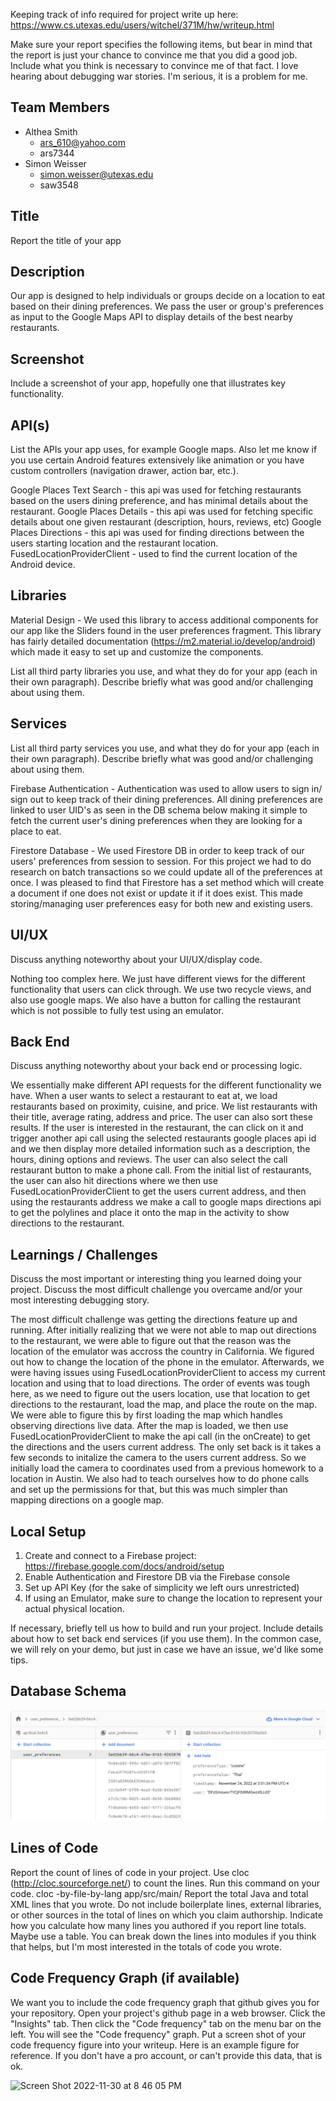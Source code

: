 Keeping track of info required for project write up here:
https://www.cs.utexas.edu/users/witchel/371M/hw/writeup.html


Make sure your report specifies the following items, but bear in mind that the report is just your chance to convince me that you did a good job. 
Include what you think is necessary to convince me of that fact. 
I love hearing about debugging war stories. I'm serious, it is a problem for me.

## Team Members
- Althea Smith
  - ars_610@yahoo.com
  - ars7344
- Simon Weisser
  - simon.weisser@utexas.edu
  - saw3548

## Title 
Report the title of your app

## Description
Our app is designed to help individuals or groups decide on a location to eat based on their dining preferences. 
We pass the user or group's preferences as input to the Google Maps API to display details of the best nearby restaurants.  

## Screenshot
Include a screenshot of your app, hopefully one that illustrates key functionality.

## API(s)
List the APIs your app uses, for example Google maps. 
Also let me know if you use certain Android features extensively like animation or you have custom controllers (navigation drawer, action bar, etc.).

Google Places Text Search - this api was used for fetching restaurants based on the users dining preference, and has minimal details about the restaurant.
Google Places Details - this api was used for fetching specific details about one given restaurant (description, hours, reviews, etc)
Google Places Directions - this api was used for finding directions between the users starting location and the restaurant location.
FusedLocationProviderClient - used to find the current location of the Android device.

## Libraries
Material Design - We used this library to access additional components for our app like the Sliders found in the user preferences 
fragment. This library has fairly detailed documentation (https://m2.material.io/develop/android) which made it easy to set up and customize the components.

List all third party libraries you use, and what they do for your app (each in their own paragraph). 
Describe briefly what was good and/or challenging about using them.

## Services
List all third party services you use, and what they do for your app (each in their own paragraph).
Describe briefly what was good and/or challenging about using them.

Firebase Authentication - Authentication was used to allow users to sign in/ sign out to keep track
of their dining preferences. All dining preferences are linked to user UID's as seen in the DB schema below 
making it simple to fetch the current user's dining preferences when they are looking for a place to eat. 

Firestore Database - We used Firestore DB in order to keep track of our users' preferences from session to session. 
For this project we had to do research on batch transactions so we could update all of the preferences at once. 
I was pleased to find that Firestore has a set method which will create a document if 
one does not exist or update it if it does exist. This made storing/managing user preferences easy for both new and existing users. 

## UI/UX
Discuss anything noteworthy about your UI/UX/display code.

Nothing too complex here. We just have different views for the different functionality that users can click through. We use two recycle views, and also use google maps. We also have a button for calling the restaurant which is not possible to fully test using an emulator.

## Back End
Discuss anything noteworthy about your back end or processing logic.

We essentially make different API requests for the different functionality we have. When a user wants to select a restaurant to eat at, we load restaurants based on proximity, cuisine, and price. We list restaurants with their title, average rating, address and price. The user can also sort these results. If the user is interested in the restaurant, the can click on it and trigger another api call using the selected restaurants google places api id and we then display more detailed information such as a description, the hours, dining options and reviews. The user can also select the call restaurant button to make a phone call. From the initial list of restaurants, the user can also hit directions where we then use FusedLocationProviderClient to get the users current address, and then using the restaurants address we make a call to google maps directions api to get the polylines and place it onto the map in the activity to show directions to the restaurant.

## Learnings / Challenges 
Discuss the most important or interesting thing you learned doing your project.
Discuss the most difficult challenge you overcame and/or your most interesting debugging story.

The most difficult challenge was getting the directions feature up and running. After initially realizing that we were not able to map out directions to the restaurant, we were able to figure out that the reason was the location of the emulator was accross the country in California. We figured out how to change the location of the phone in the emulator. Afterwards, we were having issues using FusedLocationProviderClient to access my current location and using that to load directions. The order of events was tough here, as we need to figure out the users location, use that location to get directions to the restaurant, load the map, and place the route on the map. We were able to figure this by first loading the map which handles observing directions live data. After the map is loaded, we then use FusedLocationProviderClient to make the api call (in the onCreate) to get the directions and the users current address. The only set back is it takes a few seconds to initalize the camera to the users current address. So we initially load the camera to coordinates used from a previous homework to a location in Austin. We also had to teach ourselves how to do phone calls and set up the permissions for that, but this was much simpler than mapping directions on a google map.

## Local Setup
1. Create and connect to a Firebase project: https://firebase.google.com/docs/android/setup
2. Enable Authentication and Firestore DB via the Firebase console
3. Set up API Key (for the sake of simplicity we left ours unrestricted)
4. If using an Emulator, make sure to change the location to represent your actual physical location.


If necessary, briefly tell us how to build and run your project. Include details about how to set back end services (if you use them). 
In the common case, we will rely on your demo, but just in case we have an issue, we'd like some tips.

## Database Schema

![](./app/src/main/assets/DBSchema.png)

## Lines of Code

Report the count of lines of code in your project. Use cloc (http://cloc.sourceforge.net/) to count the lines. Run this command on your code.
cloc -by-file-by-lang app/src/main/
Report the total Java and total XML lines that you wrote. Do not include boilerplate lines, external libraries, or other sources in the total of lines on which you claim authorship.
Indicate how you calculate how many lines you authored if you report line totals. Maybe use a table.
You can break down the lines into modules if you think that helps, but I'm most interested in the totals of code you wrote.

## Code Frequency Graph (if available)
We want you to include the code frequency graph that github gives you for your repository. 
Open your project's github page in a web browser. Click the "Insights" tab. 
Then click the "Code frequency" tab on the menu bar on the left. You will see the "Code frequency" graph. 
Put a screen shot of your code frequency figure into your writeup. Here is an example figure for reference. 
If you don't have a pro account, or can't provide this data, that is ok.

![Screen Shot 2022-11-30 at 8 46 05 PM](https://user-images.githubusercontent.com/60682487/204955937-8ea82c16-2947-4e9b-9ddb-8241463bfbba.png)
